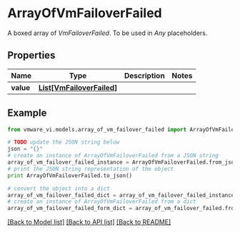 # ArrayOfVmFailoverFailed

A boxed array of *VmFailoverFailed*. To be used in *Any* placeholders. 

## Properties
Name | Type | Description | Notes
------------ | ------------- | ------------- | -------------
**value** | [**List[VmFailoverFailed]**](VmFailoverFailed.md) |  | 

## Example

```python
from vmware_vi.models.array_of_vm_failover_failed import ArrayOfVmFailoverFailed

# TODO update the JSON string below
json = "{}"
# create an instance of ArrayOfVmFailoverFailed from a JSON string
array_of_vm_failover_failed_instance = ArrayOfVmFailoverFailed.from_json(json)
# print the JSON string representation of the object
print ArrayOfVmFailoverFailed.to_json()

# convert the object into a dict
array_of_vm_failover_failed_dict = array_of_vm_failover_failed_instance.to_dict()
# create an instance of ArrayOfVmFailoverFailed from a dict
array_of_vm_failover_failed_form_dict = array_of_vm_failover_failed.from_dict(array_of_vm_failover_failed_dict)
```
[[Back to Model list]](../README.md#documentation-for-models) [[Back to API list]](../README.md#documentation-for-api-endpoints) [[Back to README]](../README.md)


